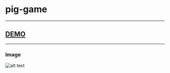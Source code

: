 # pig-game
---
## [DEMO](https://vannyle.github.io/pig-game/)
---
### Image
![alt text](screen.png)
